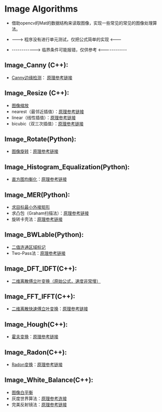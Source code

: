 # Image Algorithms
- 借助opencv的Mat的数据结构来读取图像，实现一些常见的常见的图像处理算法。

- ---> 程序没有进行单元测试，仅把公式简单的实现 <---
- ------------> 临界条件可能报错，仅供参考 <------------

## Image_Canny (C++): 
- [Canny边缘检测](./Image_Canny/Image_Canny/)： [原理参考链接](https://blog.csdn.net/jia20003/article/details/41173767)

## Image_Resize (C++):
- [图像缩放](./Image_Resize/Image_Resize/)
- nearest（最邻近插值）：[原理参考链接](https://www.cnblogs.com/korbin/p/5612427.html)
- linear（线性插值）：[原理参考链接](https://www.cnblogs.com/korbin/p/5612427.html)
- bicubic（双三次插值）：[原理参考链接](https://blog.csdn.net/u010979495/article/details/78428898)

## Image_Rotate(Python):
- [图像旋转](./Image_Rotate/Image_Rotate/)：[原理参考链接](https://blog.csdn.net/linshanxian/article/details/68944748)

## Image_Histogram_Equalization(Python):
- [直方图均衡化](./Image_Histogram_Equalization/Image_Histogram_Equalization)：[原理参考链接](https://www.cnblogs.com/tianyalu/p/5687782.html)

## Image_MER(Python):
- [求目标最小外接矩形](./Image_MER/Image_MER/)
- 求凸包（Graham扫描法）：[原理参考链接](https://www.cnblogs.com/Booble/archive/2011/03/10/1980089.html)
- 旋转卡壳法：[原理参考链接](https://blog.csdn.net/hanchengxi/article/details/8639476)

## Image_BWLable(Python):
- [二值连通区域标记](./Image_BWLable/Image_BWLable/)
- Two-Pass法：[原理参考链接](https://blog.csdn.net/hemeinvyiqiluoben/article/details/39854315)

## Image_DFT_IDFT(C++):
- [二维离散傅立叶变换（原始公式，速度非常慢）](./Image_DFT_IDFT/Image_DFT_IDFT/)

## Image_FFT_IFFT(C++):
- [二维离散快速傅立叶变换](./Image_FFT_IFFT/Image_FFT_IFFT/)：[原理参考链接](https://www.cnblogs.com/Lyush/articles/3219196.html)

## Image_Hough(C++):
- [霍夫变换](./Image_Hough/Image_Hough/)：[原理参考链接](https://www.cnblogs.com/yunlambert/p/7487582.html)

## Image_Radon(C++):
- [Radon变换](./Image_Radon/Image_Radon/)：[原理参考链接](https://blog.csdn.net/xiaoshen0121/article/details/79437957)

## Image_White_Balance(C++):
- [图像白平衡](./Image_White_Balance/Image_White_Balance/)
- 灰度世界算法：[原理参考连接](http://www.cnblogs.com/Imageshop/archive/2013/04/20/3032062.html)
- 完美反射镜法：[原理参考链接](http://www.cnblogs.com/Imageshop/archive/2013/04/20/3032062.html)